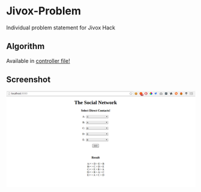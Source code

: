 # Jivox-Problem
Individual problem statement for Jivox Hack

## Algorithm
Available in [controller file!](https://github.com/shubhodeep9/Jivox-Problem/blob/master/controllers/default.go)

## Screenshot
![alt tag](https://raw.githubusercontent.com/shubhodeep9/Jivox-Problem/master/screenshots/readme.png)
